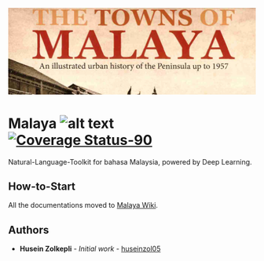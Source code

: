 <p align="center">
    <img src="entities-pos/towns-of-malaya.jpg" alt="malaya logo" />
</p>

# Malaya ![alt text](https://travis-ci.org/DevconX/Malaya.svg?branch=master) [![Coverage Status-90](https://s3.amazonaws.com/assets.coveralls.io/badges/coveralls_95.svg)](https://coveralls.io/github/DevconX/Malaya?branch=master)
Natural-Language-Toolkit for bahasa Malaysia, powered by Deep Learning.

## How-to-Start

All the documentations moved to [Malaya Wiki](https://github.com/DevconX/Malaya/wiki).

## Authors

* **Husein Zolkepli** - *Initial work* - [huseinzol05](https://github.com/huseinzol05)
